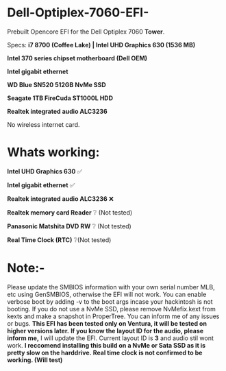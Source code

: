 # Dell-Optiplex-7060-EFI-
Prebuilt Opencore EFI for the Dell Optiplex 7060 **Tower**.

Specs:
**i7 8700 (Coffee Lake)
| Intel UHD Graphics 630 (1536 MB)**

**Intel 370 series chipset motherboard (Dell OEM)**

**Intel gigabit ethernet**

**WD Blue SN520 512GB NvMe SSD**

**Seagate 1TB FireCuda ST1000L HDD**

**Realtek integrated audio ALC3236**

No wireless internet card.


# Whats working:
**Intel UHD Graphics 630** ✅

**Intel gigabit ethernet** ✅

**Realtek integrated audio ALC3236** ❌

**Realtek memory card Reader** ❔ (Not tested)

**Panasonic Matshita DVD RW** ❔ (Not tested)

**Real Time Clock (RTC)** ❔(Not tested)



# Note:-

Please update the SMBIOS information with your own serial number MLB, etc using GenSMBIOS, otherwise the EFI will not work. 
You can enable verbose boot by adding -v to the boot args incase your hackintosh is not booting.
If you do not use a NvMe SSD, please remove NvMefix.kext from kexts and make a snapshot in ProperTree.
You can inform me of any issues or bugs.
**This EFI has been tested only on Ventura, it will be tested on higher versions later.**
**If you know the layout ID for the audio, please inform me,** I will update the EFI. Current layout ID is **3** and audio stil wont work.
**I reccomend installing this build on a NvMe or Sata SSD as it is pretty slow on the harddrive.**
**Real time clock is not confirmed to be working. (Will test)**




